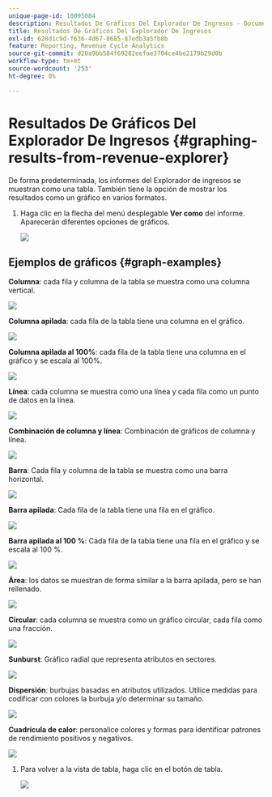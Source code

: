 ```yaml
---
unique-page-id: 10095084
description: Resultados De Gráficos Del Explorador De Ingresos - Documentos De Marketo - Documentación Del Producto
title: Resultados De Gráficos Del Explorador De Ingresos
exl-id: 628d1c9d-f636-4d67-8685-87edb3a5fb8b
feature: Reporting, Revenue Cycle Analytics
source-git-commit: d20a9bb584f69282eefae3704ce4be2179b29d0b
workflow-type: tm+mt
source-wordcount: '253'
ht-degree: 0%

---
```


# Resultados De Gráficos Del Explorador De Ingresos {#graphing-results-from-revenue-explorer}

De forma predeterminada, los informes del Explorador de ingresos se muestran como una tabla. También tiene la opción de mostrar los resultados como un gráfico en varios formatos.

1. Haga clic en la flecha del menú desplegable **Ver como** del informe. Aparecerán diferentes opciones de gráficos.

   ![](assets/one-1.png)

## Ejemplos de gráficos {#graph-examples}

**Columna**: cada fila y columna de la tabla se muestra como una columna vertical.

![](assets/column.png)

**Columna apilada**: cada fila de la tabla tiene una columna en el gráfico.

![](assets/stacked-column.png)

**Columna apilada al 100%**: cada fila de la tabla tiene una columna en el gráfico y se escala al 100%.

![](assets/100-stacked-column.png)

**Línea**: cada columna se muestra como una línea y cada fila como un punto de datos en la línea.

![](assets/line.png)

**Combinación de columna y línea**: Combinación de gráficos de columna y línea.

![](assets/column-line-combo.png)

**Barra**: Cada fila y columna de la tabla se muestra como una barra horizontal.

![](assets/bar.png)

**Barra apilada**: Cada fila de la tabla tiene una fila en el gráfico.

![](assets/stacked-bar.png)

**Barra apilada al 100 %**: Cada fila de la tabla tiene una fila en el gráfico y se escala al 100 %.

![](assets/100-stacked-bar.png)

**Área**: los datos se muestran de forma similar a la barra apilada, pero se han rellenado.

![](assets/area.png)

**Circular**: cada columna se muestra como un gráfico circular, cada fila como una fracción.

![](assets/pie.png)

**Sunburst**: Gráfico radial que representa atributos en sectores.

![](assets/sunburst.png)

**Dispersión**: burbujas basadas en atributos utilizados. Utilice medidas para codificar con colores la burbuja y/o determinar su tamaño.

![](assets/scatter.png)

**Cuadrícula de calor**: personalice colores y formas para identificar patrones de rendimiento positivos y negativos.

![](assets/heat-grid.png)

1. Para volver a la vista de tabla, haga clic en el botón de tabla.

   ![](assets/two-1.png)
